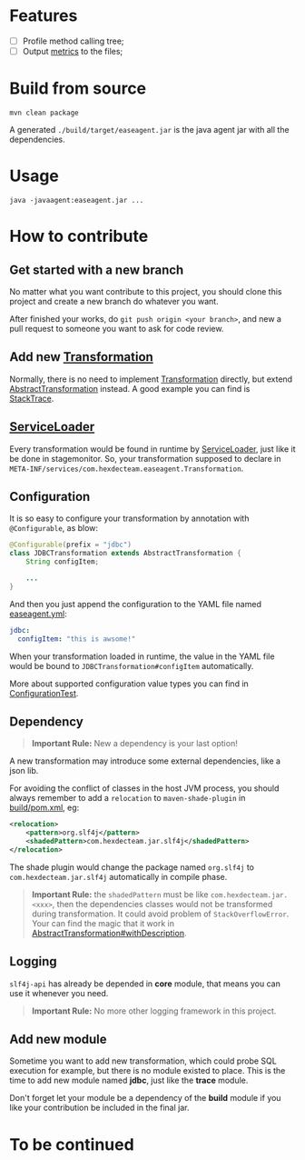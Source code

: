 # Features

* [ ] Profile method calling tree;
* [ ] Output [metrics](http://metrics.dropwizard.io/) to the files;

# Build from source

```
mvn clean package
```

A generated `./build/target/easeagent.jar` is the java agent jar with all the dependencies.

# Usage

```
java -javaagent:easeagent.jar ...
```

# How to contribute

## Get started with a new branch

No matter what you want contribute to this project, you should clone this project and create a new branch do whatever you want.

After finished your works, do `git push origin <your branch>`, and new a pull request to someone you want to ask for code review.

## Add new [Transformation][t]

Normally, there is no need to implement [Transformation][t] directly, but extend [AbstractTransformation][at] instead.
A good example you can find is [StackTrace][st].

## [ServiceLoader][sl]

Every transformation would be found in runtime by [ServiceLoader][sl], just like it be done in stagemonitor.
So, your transformation supposed to declare in `META-INF/services/com.hexdecteam.easeagent.Transformation`.

## Configuration

It is so easy to configure your transformation by annotation with `@Configurable`, as blow:

```java
@Configurable(prefix = "jdbc")
class JDBCTransformation extends AbstractTransformation {
    String configItem;

    ...
}
```

And then you just append the configuration to the YAML file named [easeagent.yml][yml]:

```yml
jdbc:
  configItem: "this is awsome!"
```

When your transformation loaded in runtime, the value in the YAML file would be bound to `JDBCTransformation#configItem` automatically.

More about supported configuration value types you can find in [ConfigurationTest][ct].

## Dependency

> **Important Rule:** New a dependency is your last option!

A new transformation may introduce some external dependencies, like a json lib.

For avoiding the conflict of classes in the host JVM process, you should always remember to add a `relocation` to `maven-shade-plugin`
in [build/pom.xml][rl], eg:

```xml
<relocation>
    <pattern>org.slf4j</pattern>
    <shadedPattern>com.hexdecteam.jar.slf4j</shadedPattern>
</relocation>
```


The shade plugin would change the package named `org.slf4j` to `com.hexdecteam.jar.slf4j` automatically in compile phase.

> **Important Rule:** the `shadedPattern` must be like `com.hexdecteam.jar.<xxx>`,
> then the dependencies classes would not be transformed during transformation.
> It could avoid problem of `StackOverflowError`.
> Your can find the magic that it work in [AbstractTransformation#withDescription][at].

## Logging

`slf4j-api` has already be depended in **core** module, that means you can use it whenever you need.

> **Important Rule:** No more other logging framework in this project.

## Add new module

Sometime you want to add new transformation, which could probe SQL execution for example,
but there is no module existed to place. This is the time to add new module named **jdbc**,
just like the **trace** module.

Don't forget let your module be a dependency of the **build** module if you like your contribution 
be included in the final jar. 

# To be continued

[t]: https://github.com/hexdecteam/easeagent/blob/master/core/src/main/java/com/hexdecteam/easeagent/Transformation.java
[at]: https://github.com/hexdecteam/easeagent/blob/master/core/src/main/java/com/hexdecteam/easeagent/AbstractTransformation.java
[st]: https://github.com/hexdecteam/easeagent/blob/master/trace/src/main/java/com/hexdecteam/easeagent/StackTrace.java
[ct]: https://github.com/hexdecteam/easeagent/blob/master/agent/src/test/java/com/hexdecteam/easeagent/ConfigurationTest.java
[rl]: https://github.com/hexdecteam/easeagent/blob/master/build/pom.xml
[yml]: https://github.com/hexdecteam/easeagent/blob/master/build/src/main/resources/easeagent.yml
[sl]: http://docs.oracle.com/javase/6/docs/api/java/util/ServiceLoader.html